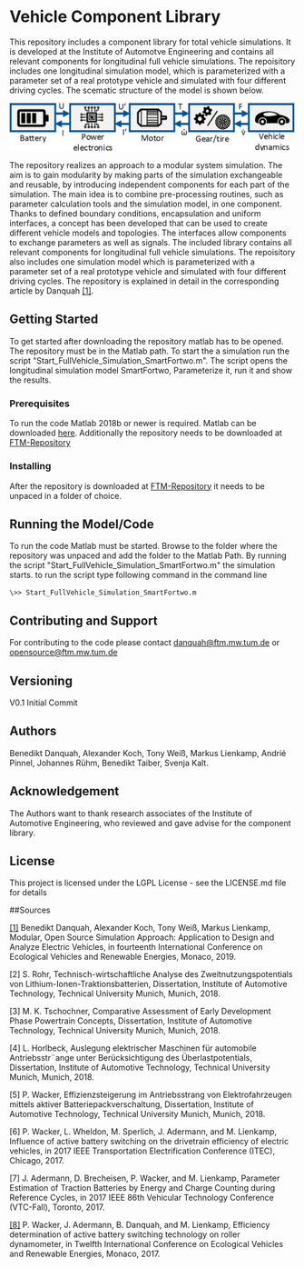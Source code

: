 ﻿# Vehicle Component Library
  
This repository includes a component library for total vehicle simulations. It is developed at the Institute of Automotve Engineering and contains all relevant components for longitudinal full vehicle simulations. The repoisitory includes one longitudinal simulation model, which is parameterized with a parameter set of a real prototype vehicle and simulated with four different driving cycles. The scematic structure of the model is shown below.

![Forwardsimulation](LIB/Utilities/Graphics/forwardsimulation.png)

The repository realizes an approach to a modular system simulation. The aim is to gain modularity by making parts of the simulation exchangeable and reusable, by introducing independent components for each part of the simulation. The main idea is to combine pre-processing routines, such as parameter calculation tools and the simulation model, in one component. Thanks to defined boundary conditions, encapsulation and uniform interfaces, a concept has been developed that can be used to create different vehicle models and topologies. The interfaces allow components to exchange parameters as well as signals. 
The included library contains all relevant components for longitudinal full vehicle simulations. The repoisitory also includes one simulation model which is parameterized with a parameter set of a real prototype vehicle and simulated with four different driving cycles. The repository is explained in detail in the corresponding article by Danquah [[1]](https://www.researchgate.net/profile/Benedikt_Danquah).

  
## Getting Started

To get started after downloading the repository matlab has to be opened. The repository must be in the Matlab path. To start the a simulation run the script "Start\_FullVehicle\_Simulation\_SmartFortwo.m". The script opens the longitudinal simulation model SmartFortwo, Parameterize it, run it and show the results.

  
### Prerequisites
To run the code Matlab 2018b or newer is required. Matlab can be downloaded [here](https://de.mathworks.com/downloads/web_downloads/). Additionally the repository needs to be downloaded at [FTM-Repository](www.github.com/TUMFTM/Component_Library_for_Full_Vehicle_Simulations) 
  
### Installing
After the repository is downloaded at  [FTM-Repository](www.github.com/TUMFTM/Component_Library_for_Full_Vehicle_Simulations) it needs to be unpaced in a folder of choice. 
  

  
## Running the Model/Code

To run the code Matlab must be started. Browse to the folder where the repository was unpaced and add the folder to the Matlab Path. By running the script "Start\_FullVehicle\_Simulation\_SmartFortwo.m" the simulation starts. to run the script type following command in the command line
  
```
\>> Start_FullVehicle_Simulation_SmartFortwo.m
```
  
  
## Contributing and Support
  
For contributing to the code please contact [danquah@ftm.mw.tum.de](danquah@ftm.mw.tum.de) or [opensource@ftm.mw.tum.de](opensource@ftm.mw.tum.de)
  
## Versioning
V0.1 Initial Commit
  
  
## Authors
Benedikt Danquah, Alexander Koch, Tony Weiß, Markus Lienkamp, Andrié Pinnel, Johannes Rühm, Benedikt Taiber, Svenja Kalt.

## Acknowledgement
The Authors want to thank research associates of the Institute of Automotive Engineering, who reviewed and gave advise for the component library.


  
## License
This project is licensed under the LGPL License - see the LICENSE.md file for details

##Sources

[[1]](https://www.researchgate.net/profile/Benedikt_Danquah) Benedikt Danquah, Alexander Koch, Tony Weiß, Markus Lienkamp, Modular, Open Source Simulation Approach: Application to Design and Analyze Electric Vehicles, in fourteenth International Conference on Ecological Vehicles and Renewable Energies, Monaco, 2019.
  
[2] S. Rohr, Technisch-wirtschaftliche Analyse des Zweitnutzungspotentials von Lithium-Ionen-Traktionsbatterien, Dissertation, Institute of Automotive Technology, Technical University Munich,
Munich, 2018.

[3] M. K. Tschochner, Comparative Assessment of Early Development Phase Powertrain Concepts, Dissertation, Institute of Automotive Technology, Technical University Munich, Munich, 2018.

[4] L. Horlbeck, Auslegung elektrischer Maschinen für
automobile Antriebsstr¨ange unter Berücksichtigung des Überlastpotentials, Dissertation, Institute of Automotive Technology, Technical University Munich, Munich, 2018.

[5] P. Wacker, Effizienzsteigerung im Antriebsstrang von Elektrofahrzeugen mittels aktiver Batteriepackverschaltung, Dissertation, Institute of Automotive Technology, Technical University Munich, Munich, 2018.

[6] P. Wacker, L. Wheldon, M. Sperlich, J. Adermann, and M. Lienkamp, Influence of active battery switching on the drivetrain efficiency of electric vehicles, in 2017 IEEE Transportation Electrification Conference (ITEC), Chicago, 2017.

[7] J. Adermann, D. Brecheisen, P. Wacker, and M. Lienkamp, Parameter Estimation of Traction Batteries by Energy and Charge Counting during Reference Cycles, in 2017 IEEE 86th Vehicular Technology Conference (VTC-Fall), Toronto, 2017.

[[8]](https://www.researchgate.net/publication/317297615_Efficiency_determination_of_active_battery_switching_technology_on_roller_dynamometer) P. Wacker, J. Adermann, B. Danquah, and M. Lienkamp, Efficiency determination of active battery switching technology on roller dynamometer, in Twelfth International Conference on Ecological Vehicles and Renewable Energies, Monaco, 2017.
 

